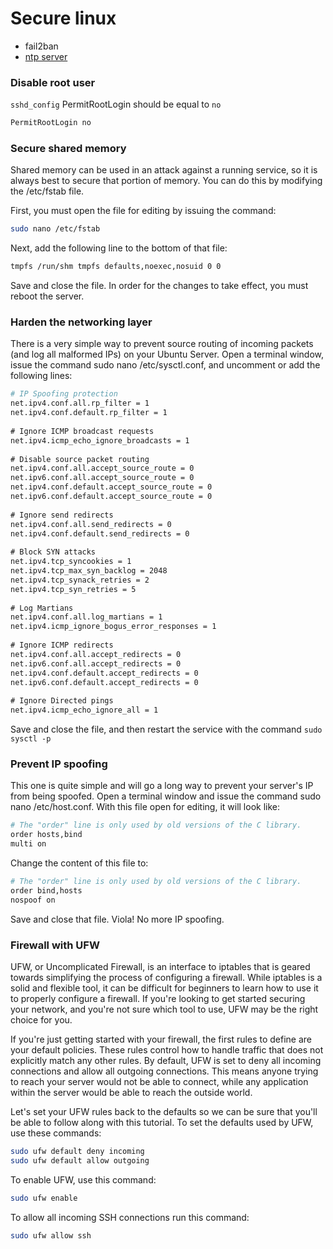 # Secure linux

- fail2ban
- [ntp server](https://www.howtoforge.com/tutorial/ubuntu-ntp-server/)

### Disable root user

`sshd_config` PermitRootLogin should be equal to `no`

```bash
PermitRootLogin no
```

### Secure shared memory

Shared memory can be used in an attack against a running service, so it is always best to secure that portion of memory. You can do this by modifying the /etc/fstab file.

First, you must open the file for editing by issuing the command:

```bash
sudo nano /etc/fstab
```

Next, add the following line to the bottom of that file:

```bash
tmpfs /run/shm tmpfs defaults,noexec,nosuid 0 0
```

Save and close the file. In order for the changes to take effect, you must reboot the server.

### Harden the networking layer

There is a very simple way to prevent source routing of incoming packets (and log all malformed IPs) on your Ubuntu Server. Open a terminal window, issue the command sudo nano /etc/sysctl.conf, and uncomment or add the following lines:

```bash
# IP Spoofing protection
​net.ipv4.conf.all.rp_filter = 1
​net.ipv4.conf.default.rp_filter = 1
​
​# Ignore ICMP broadcast requests
​net.ipv4.icmp_echo_ignore_broadcasts = 1
​
​# Disable source packet routing
​net.ipv4.conf.all.accept_source_route = 0
​net.ipv6.conf.all.accept_source_route = 0
​net.ipv4.conf.default.accept_source_route = 0
​net.ipv6.conf.default.accept_source_route = 0
​
​# Ignore send redirects
​net.ipv4.conf.all.send_redirects = 0
​net.ipv4.conf.default.send_redirects = 0
​
​# Block SYN attacks
​net.ipv4.tcp_syncookies = 1
​net.ipv4.tcp_max_syn_backlog = 2048
​net.ipv4.tcp_synack_retries = 2
​net.ipv4.tcp_syn_retries = 5
​
​# Log Martians
​net.ipv4.conf.all.log_martians = 1
​net.ipv4.icmp_ignore_bogus_error_responses = 1
​
​# Ignore ICMP redirects
​net.ipv4.conf.all.accept_redirects = 0
​net.ipv6.conf.all.accept_redirects = 0
​net.ipv4.conf.default.accept_redirects = 0
​net.ipv6.conf.default.accept_redirects = 0
​
​# Ignore Directed pings
​net.ipv4.icmp_echo_ignore_all = 1
```

Save and close the file, and then restart the service with the command `sudo sysctl -p`

### Prevent IP spoofing

This one is quite simple and will go a long way to prevent your server's IP from being spoofed. Open a terminal window and issue the command sudo nano /etc/host.conf. With this file open for editing, it will look like:

```bash
# The "order" line is only used by old versions of the C library.
​order hosts,bind
​multi on
```

Change the content of this file to:

```bash
# The "order" line is only used by old versions of the C library.
​order bind,hosts
​nospoof on
```

Save and close that file. Viola! No more IP spoofing.

### Firewall with UFW

UFW, or Uncomplicated Firewall, is an interface to iptables that is geared towards simplifying the process of configuring a firewall. While iptables is a solid and flexible tool, it can be difficult for beginners to learn how to use it to properly configure a firewall. If you're looking to get started securing your network, and you're not sure which tool to use, UFW may be the right choice for you.

If you're just getting started with your firewall, the first rules to define are your default policies. These rules control how to handle traffic that does not explicitly match any other rules. By default, UFW is set to deny all incoming connections and allow all outgoing connections. This means anyone trying to reach your server would not be able to connect, while any application within the server would be able to reach the outside world.

Let's set your UFW rules back to the defaults so we can be sure that you'll be able to follow along with this tutorial. To set the defaults used by UFW, use these commands:

```bash
sudo ufw default deny incoming
sudo ufw default allow outgoing
```

To enable UFW, use this command:

```bash
sudo ufw enable
```

To allow all incoming SSH connections run this command:

```bash
sudo ufw allow ssh
```
